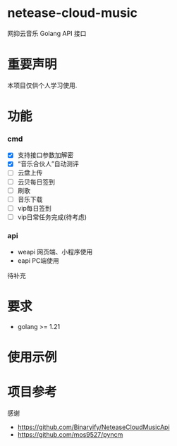 # netease-cloud-music

网抑云音乐 Golang API 接口

# 重要声明

本项目仅供个人学习使用.

# 功能

### cmd

- [x] 支持接口参数加解密
- [x] “音乐合伙人”自动测评
- [ ] 云盘上传
- [ ] 云贝每日签到
- [ ] 刷歌
- [ ] 音乐下载
- [ ] vip每日签到
- [ ] vip日常任务完成(待考虑)

### api

- weapi 网页端、小程序使用
- eapi PC端使用

待补充

# 要求

- golang >= 1.21

# 使用示例

# 项目参考

感谢

- https://github.com/Binaryify/NeteaseCloudMusicApi
- https://github.com/mos9527/pyncm